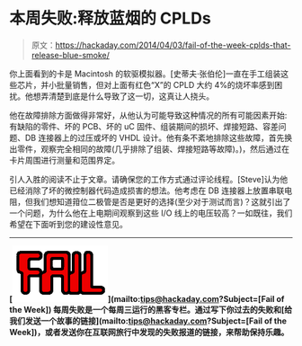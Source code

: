 # 本周失败:释放蓝烟的 CPLDs

> 原文：<https://hackaday.com/2014/04/03/fail-of-the-week-cplds-that-release-blue-smoke/>

你上面看到的卡是 Macintosh 的软驱模拟器。[史蒂夫·张伯伦]一直在手工组装这些芯片，并小批量销售，但对上面有红色“X”的 CPLD 大约 4%的烧坏率感到困扰。他想弄清楚到底是什么导致了这一切，这真让人挠头。

他在故障排除方面做得非常好，从他认为可能导致这种情况的所有可能因素开始:有缺陷的零件、坏的 PCB、坏的 uC 固件、组装期间的损坏、焊接短路、容差问题、DB 连接器上的过压或坏的 VHDL 设计。他有条不紊地排除这些故障，首先换出零件，观察完全相同的故障(几乎排除了组装、焊接短路等故障)。)，然后通过在卡片周围进行测量和范围界定。

引人入胜的阅读不止于文章。请确保您的工作方式通过评论线程。[Steve]认为他已经消除了坏的微控制器代码造成损害的想法。他考虑在 DB 连接器上放置串联电阻，但我们想知道箝位二极管是否是更好的选择(至少对于测试而言)？这就引出了一个问题，为什么他在上电期间观察到这些 I/O 线上的电压较高？一如既往，我们希望在下面听到您的建设性意见。

* * *

**[![2013-09-05-Hackaday-Fail-tips-tile](img/4ddcb45ba24697ecb36e5a2da073e8dc.png)](mailto:tips@hackaday.com?Subject=[Fail of the Week]) 每周失败是一个每周三运行的黑客专栏。通过写下你过去的失败和[给我们发送一个故事的链接](mailto:tips@hackaday.com?Subject=[Fail of the Week])，或者发送你在互联网旅行中发现的失败报道的链接，来帮助保持乐趣。**